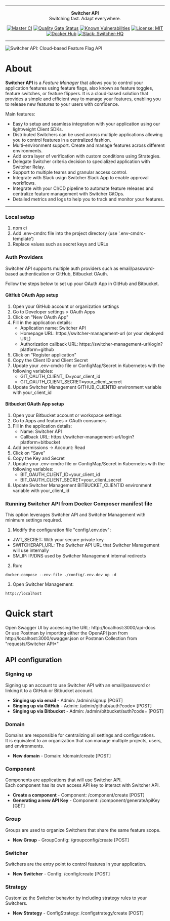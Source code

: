 ***

<div align="center">
<b>Switcher API</b><br>
Switching fast. Adapt everywhere.
</div>

<div align="center">

[![Master CI](https://github.com/switcherapi/switcher-api/actions/workflows/master.yml/badge.svg?branch=master)](https://github.com/switcherapi/switcher-api/actions/workflows/master.yml)
[![Quality Gate Status](https://sonarcloud.io/api/project_badges/measure?project=switcherapi_switcher-api&metric=alert_status)](https://sonarcloud.io/dashboard?id=switcherapi_switcher-api)
[![Known Vulnerabilities](https://snyk.io/test/github/switcherapi/switcher-api/badge.svg)](https://snyk.io/test/github/switcherapi/switcher-api)
[![License: MIT](https://img.shields.io/badge/License-MIT-yellow.svg)](https://opensource.org/licenses/MIT)
[![Docker Hub](https://img.shields.io/docker/pulls/trackerforce/switcher-api.svg)](https://hub.docker.com/r/trackerforce/switcher-api)
[![Slack: Switcher-HQ](https://img.shields.io/badge/slack-@switcher/hq-blue.svg?logo=slack)](https://switcher-hq.slack.com/)

</div>

***

![Switcher API: Cloud-based Feature Flag API](https://github.com/switcherapi/switcherapi-assets/blob/master/logo/switcherapi_grey.png)

# About  

**Switcher API** is a *Feature Manager* that allows you to control your application features using feature flags, also known as feature toggles, feature switches, or feature flippers. It is a cloud-based solution that provides a simple and efficient way to manage your features, enabling you to release new features to your users with confidence.

Main features:
- Easy to setup and seamless integration with your application using our lightweight Client SDKs.
- Distributed Switchers can be used across multiple applications allowing you to control features in a centralized fashion.
- Multi-environment support. Create and manage features across different environments.
- Add extra layer of verification with custom conditions using Strategies.
- Delegate Switcher criteria decision to specialized application with Switcher Relay.
- Support to multiple teams and granular access control.
- Integrate with Slack usign Switcher Slack App to enable approval workflows.
- Integrate with your CI/CD pipeline to automate feature releases and centralize feature management with Switcher GitOps.
- Detailed metrics and logs to help you to track and monitor your features.

* * *

### Local setup
1. npm ci
2. Add .env-cmdrc file into the project directory (use '.env-cmdrc-template')
3. Replace values such as secret keys and URLs

### Auth Providers

Switcher API supports multiple auth providers such as email/password-based authentication or GitHub, Bitbucket OAuth.

Follow the steps below to set up your OAuth App in GitHub and Bitbucket.

#### GitHub OAuth App setup

1. Open your GitHub account or organization settings
2. Go to Developer settings > OAuth Apps
3. Click on "New OAuth App"
4. Fill in the application details:
   - Application name: Switcher API
   - Homepage URL: https://switcher-management-url (or your deployed URL)
   - Authorization callback URL: https://switcher-management-url/login?platform=github
5. Click on "Register application"
6. Copy the Client ID and Client Secret
7. Update your .env-cmdrc file or ConfigMap/Secret in Kubernetes with the following variables:
   - GIT_OAUTH_CLIENT_ID=your_client_id
   - GIT_OAUTH_CLIENT_SECRET=your_client_secret
8. Update Switcher Management GITHUB_CLIENTID environment variable with your_client_id

#### Bitbucket OAuth App setup

1. Open your Bitbucket account or workspace settings
2. Go to Apps and features > OAuth consumers
3. Fill in the application details:
   - Name: Switcher API
   - Callback URL: https://switcher-management-url/login?platform=bitbucket
4. Add permissions -> Account: Read
5. Click on "Save"
6. Copy the Key and Secret
7. Update your .env-cmdrc file or ConfigMap/Secret in Kubernetes with the following variables:
   - BIT_OAUTH_CLIENT_ID=your_client_id
   - BIT_OAUTH_CLIENT_SECRET=your_client_secret
8. Update Switcher Management BITBUCKET_CLIENTID environment variable with your_client_id

### Running Switcher API from Docker Composer manifest file

This option leverages Switcher API and Switcher Management with minimum settings required.

1. Modify the configuration file "config/.env.dev":

- JWT_SECRET: With your secure private key
- SWITCHERAPI_URL: The Switcher API URL that Switcher Management will use internally
- SM_IP: IP/DNS used by Switcher Management internal redirects

2. Run:

```
docker-compose --env-file ./config/.env.dev up -d
```

3. Open Switcher Management:

```
http://localhost
```

# Quick start

Open Swagger UI by accessing the URL: http://localhost:3000/api-docs<br>
Or use Postman by importing either the OpenAPI json from http://localhost:3000/swagger.json or Postman Collection from "requests/Switcher API*"

## API configuration

### Signing up
Signing up an account to use Switcher API with an email/password or linking it to a GitHub or Bitbucket account.

- **Singing up via email** - Admin: /admin/signup [POST]
- **Singing up via GitHub** - Admin: /admin/github/auth?code= [POST]
- **Singing up via Bitbucket** - Admin: /admin/bitbucket/auth?code= [POST]

### Domain
Domains are responsible for centralizing all settings and configurations.<br>
It is equivalent to an organization that can manage multiple projects, users, and environments.

- **New domain** - Domain: /domain/create [POST]

### Component
Components are applications that will use Switcher API.<br>
Each component has its own access API key to interact with Switcher API.

- **Create a component** - Component: /component/create [POST]
- **Generating a new API Key** - Component: /component/generateApiKey [GET]

### Group
Groups are used to organize Switchers that share the same feature scope.

- **New Group** - GroupConfig: /groupconfig/create [POST]

### Switcher
Switchers are the entry point to control features in your application.<br>

- **New Switcher** - Config: /config/create [POST]

### Strategy
Customize the Switcher behavior by including strategy rules to your Switchers.

- **New Strategy** - ConfigStrategy: /configstrategy/create [POST]
